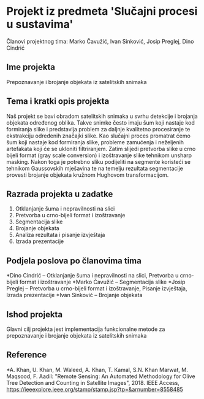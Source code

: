 # Projekt iz predmeta 'Slučajni procesi u sustavima'

Članovi projektnog tima: Marko Čavužić, Ivan Sinković, Josip Preglej, Dino Cindrić


## Ime projekta

Prepoznavanje i brojanje objekata iz satelitskih snimaka

## Tema i kratki opis projekta

Naš projekt se bavi obradom satelitskih snimaka u svrhu detekcije i brojanja objekata
određenog oblika. Takve snimke često imaju šum koji nastaje kod formiranja slike i predstavlja
problem za daljnje kvalitetno procesiranje te ekstrakciju određenih značajki slike. Kao slučajni
proces promatrat ćemo šum koji nastaje kod formiranja slike, probleme zamućenja i neželjenih
artefakata koji će se ukloniti filtriranjem. Zatim slijedi pretvorba slike u crno bijeli format (gray
scale conversion) i izoštravanje slike tehnikom unsharp masking. Nakon toga je potrebno sliku
podijeliti na segmente koristeći se tehnikom Gaussovskih mješavina te na temelju rezultata
segmentacije provesti brojanje objekata kružnom Hughovom transformacijom.

## Razrada projekta u zadatke

1. Otklanjanje šuma i nepravilnosti na slici
2. Pretvorba u crno-bijeli format i izoštravanje
3. Segmentacija slike
4. Brojanje objekata
5. Analiza rezultata i pisanje izvještaja
6. Izrada prezentacije

## Podjela poslova po članovima tima

*Dino Cindrić – Otklanjanje šuma i nepravilnosti na slici, Pretvorba u crno-bijeli format i izoštravanje
*Marko Čavužić – Segmentacija slike
*Josip Preglej – Pretvorba u crno-bijeli format i izoštravanje, Pisanje izvještaja, Izrada prezentacije
*Ivan Sinković – Brojanje objekata

## Ishod projekta

Glavni cilj projekta jest implementacija funkcionalne metode za prepoznavanje i brojanje
objekata iz satelitskih snimaka


## Reference

*A. Khan, U. Khan, M. Waleed, A. Khan, T. Kamal, S.N. Khan Marwat, M. Maqsood, F. Aadil: "Remote Sensing: An Automated Methodology for Olive Tree Detection and Counting in Satellite Images", 2018. IEEE Access, https://ieeexplore.ieee.org/stamp/stamp.jsp?tp=&arnumber=8558485 
